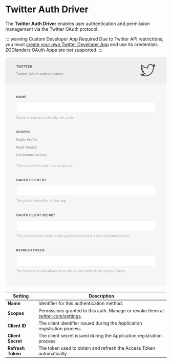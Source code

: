 # Twitter Auth Driver

The **Twitter Auth Driver** enables user authentication and permission management via the Twitter OAuth protocol.

::: warning Custom Developer App Required
Due to Twitter API restrictions, you must [create your own Twitter Developer App](../custom-twitter-dev-app) and use its credentials. ZOOlanders OAuth Apps are not supported.
:::

![Twitter Auth Driver](../assets/driver-twitter.webp)

| Setting           | Description                                                                                                                        |
| ----------------- | ---------------------------------------------------------------------------------------------------------------------------------- |
| **Name**          | Identifier for this authentication method.                                                                                         |
| **Scopes**        | Permissions granted to this auth. Manage or revoke them at [twitter.com/settings](https://twitter.com/settings/apps_and_sessions). |
| **Client ID**     | The client identifier issued during the Application registration process.                                                          |
| **Client Secret** | The client secret issued during the Application registration process                                                               |
| **Refresh Token** | The token used to obtain and refresh the Access Token automatically.                                                               |
